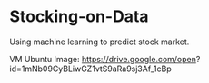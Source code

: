 # Stocking-on-Data

Using machine learning to predict stock market.

VM Ubuntu Image: https://drive.google.com/open? id=1mNb09CyBLiwGZ1vtS9aRa9sj3Af_1cBp
